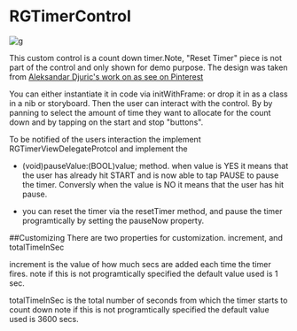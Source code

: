 # RGTimerControl
![g](https://github.com/terminatorover/RGTimerControl/blob/master/pic.png)

This custom control is a count down timer.Note, "Reset Timer" piece is not part of the
control and only shown for demo purpose. The design was taken from 
[ Aleksandar Djuric's work on as see on Pinterest](https://www.pinterest.com/pin/554294666613031165/)

You can either instantiate it in code via initWithFrame: or drop it in as a class in a nib or storyboard.
Then the user can interact with the control. By by panning to select the amount of time they want to 
allocate for the count down and by tapping on the start and stop "buttons". 

To be notified of the users interaction the implement RGTimerViewDelegateProtcol and implement the 
- (void)pauseValue:(BOOL)value; method. when value is YES it means that the user has already hit START
and is now able to tap PAUSE to pause the timer. Conversly when the value is NO it means that the user 
has hit pause. 

- you can reset the timer via the resetTimer method, and pause the timer programtically by setting the
pauseNow property. 

##Customizing
There are two properties for customization. increment, and totalTimeInSec

   increment is the value of how much secs are added each time the timer fires. 
   note if this is not programtically specified the default value used is 1 sec.
   
   totalTimeInSec is the total number of seconds from which the timer starts to count down
   note if this is not programtically specified the default value used is 3600 secs.
